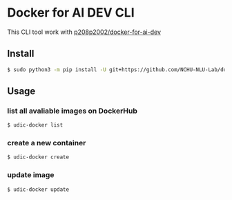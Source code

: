 # Docker for AI DEV CLI
This CLI tool work with [p208p2002/docker-for-ai-dev](https://github.com/NCHU-NLU-Lab/docker-for-ai-dev)

## Install
```bash
$ sudo python3 -m pip install -U git+https://github.com/NCHU-NLU-Lab/docker-for-ai-dev-cli
```

## Usage
### list all avaliable images on DockerHub
```bash
$ udic-docker list
```
### create a new container
```bash
$ udic-docker create
```
### update image
```bash
$ udic-docker update
```
